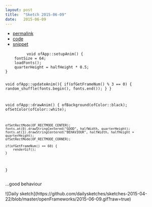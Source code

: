 ```yaml
---
layout: post
title:  "Sketch 2015-06-09"
date:   2015-06-09
---
```

<div class="code">
    <ul>
		<li><a href="{% post_url 2015-06-09-sketch %}">permalink</a></li>
		<li><a href="https://github.com/dailysketches/dailySketches/tree/master/sketches/2015-06-09">code</a></li>
		<li><a href="#" class="snippet-button">snippet</a></li>
	</ul>
    <pre class="snippet">
        <code class="cpp">void ofApp::setupAnim() {
    fontSize = 64;
    loadFonts();
    quarterHeight = halfHeight * 0.5;
}

void ofApp::updateAnim(){
    if(ofGetFrameNum() % 3 == 0) {
        random_shuffle(fonts.begin(), fonts.end());
    }
}

void ofApp::drawAnim() {
    ofBackground(ofColor::black);
    ofSetColor(ofColor::white);

    ofSetRectMode(OF_RECTMODE_CENTER);
    fonts.at(0).drawStringCentered("GOOD", halfWidth, quarterHeight);
    fonts.at(1).drawStringCentered("BEHAVIOUR", halfWidth, halfHeight + quarterHeight);
    ofSetRectMode(OF_RECTMODE_CORNER);

    if(ofGetFrameNum() == 60) {
        renderGif();
    }
}</code>
    </pre>
</div>
<p class="description">...good behaviour</p>
![Daily sketch](https://github.com/dailysketches/sketches-2015-04-22/blob/master/openFrameworks/2015-06-09.gif?raw=true)
